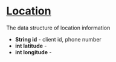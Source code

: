 # [Location](Location.md) #

The data structure of location information

  * **String id** - client id, phone number
  * **int latitude** -
  * **int longitude** -